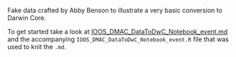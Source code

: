 Fake data crafted by Abby Benson to illustrate a very basic conversion to Darwin Core.

To get started take a look at [IOOS_DMAC_DataToDwC_Notebook_event.md](https://github.com/ioos/bio_data_guide/blob/master/datasets/example_script_with_fake_data/IOOS_DMAC_DataToDwC_Notebook_event.md) and the accompanying `IOOS_DMAC_DataToDwC_Notebook_event.R` file that was used to knit the `.md`.
